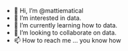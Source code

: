 - 👋 Hi, I’m @mattiematical
- 👀 I’m interested in data.
- 🌱 I’m currently learning how to data.
- 💞️ I’m looking to collaborate on data.
- 📫 How to reach me ... you know how
